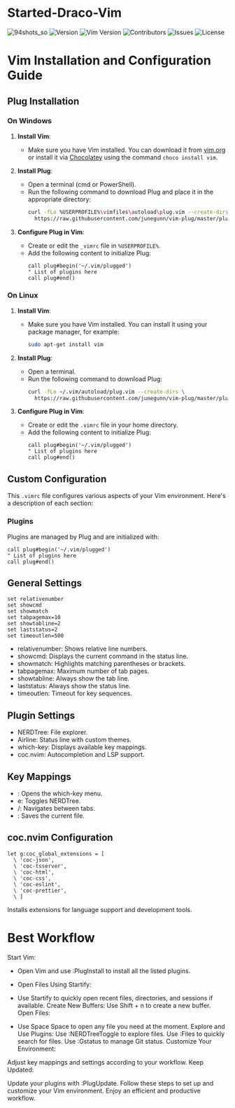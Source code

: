 # Started-Draco-Vim
![94shots_so](https://github.com/user-attachments/assets/238523dc-323f-4f7d-8cc5-d8cd28d92a6c)
![Version](https://img.shields.io/badge/version-1.0.0-blue)
![Vim Version](https://img.shields.io/badge/vim-%3E%3D8.2-green)
![Contributors](https://img.shields.io/badge/contributors-vicenteroa-orange)
![Issues](https://img.shields.io/github/issues/vicenteroa/Started-Draco-Vim)
![License](https://img.shields.io/github/license/vicenteroa/Started-Draco-Vim)
# Vim Installation and Configuration Guide

## Plug Installation

### On Windows

1. **Install Vim**:
   - Make sure you have Vim installed. You can download it from [vim.org](https://www.vim.org/download.php) or install it via [Chocolatey](https://chocolatey.org/) using the command `choco install vim`.

2. **Install Plug**:
   - Open a terminal (cmd or PowerShell).
   - Run the following command to download Plug and place it in the appropriate directory:
     ```sh
     curl -fLo %USERPROFILE%\vimfiles\autoload\plug.vim --create-dirs \
       https://raw.githubusercontent.com/junegunn/vim-plug/master/plug.vim
     ```

3. **Configure Plug in Vim**:
   - Create or edit the `_vimrc` file in `%USERPROFILE%`.
   - Add the following content to initialize Plug:
     ```vim
     call plug#begin('~/.vim/plugged')
     " List of plugins here
     call plug#end()
     ```

### On Linux

1. **Install Vim**:
   - Make sure you have Vim installed. You can install it using your package manager, for example:
     ```sh
     sudo apt-get install vim
     ```

2. **Install Plug**:
   - Open a terminal.
   - Run the following command to download Plug:
     ```sh
     curl -fLo ~/.vim/autoload/plug.vim --create-dirs \
       https://raw.githubusercontent.com/junegunn/vim-plug/master/plug.vim
     ```

3. **Configure Plug in Vim**:
   - Create or edit the `.vimrc` file in your home directory.
   - Add the following content to initialize Plug:
     ```vim
     call plug#begin('~/.vim/plugged')
     " List of plugins here
     call plug#end()
     ```

## Custom Configuration

This `.vimrc` file configures various aspects of your Vim environment. Here's a description of each section:

### Plugins

Plugins are managed by Plug and are initialized with:
```vim
call plug#begin('~/.vim/plugged')
" List of plugins here
call plug#end()
```


## General Settings

```vim
set relativenumber
set showcmd
set showmatch
set tabpagemax=10
set showtabline=2
set laststatus=2
set timeoutlen=500
```
- relativenumber: Shows relative line numbers.
- showcmd: Displays the current command in the status line.
- showmatch: Highlights matching parentheses or brackets.
- tabpagemax: Maximum number of tab pages.
- showtabline: Always show the tab line.
- laststatus: Always show the status line.
- timeoutlen: Timeout for key sequences.
## Plugin Settings
- NERDTree: File explorer.
- Airline: Status line with custom themes.
- which-key: Displays available key mappings.
- coc.nvim: Autocompletion and LSP support.
## Key Mappings
- <Leader><Space>: Opens the which-key menu.
- <Space>e: Toggles NERDTree.
- <S-H>/<S-L>: Navigates between tabs.
- <C-s>: Saves the current file.

## coc.nvim Configuration
```vim
let g:coc_global_extensions = [
  \ 'coc-json',
  \ 'coc-tsserver',
  \ 'coc-html',
  \ 'coc-css',
  \ 'coc-eslint',
  \ 'coc-prettier',
  \ ]
```
Installs extensions for language support and development tools.

# Best Workflow
Start Vim:

- Open Vim and use :PlugInstall to install all the listed plugins.
- Open Files Using Startify:

- Use Startify to quickly open recent files, directories, and sessions if available.
Create New Buffers:
Use Shift + n to create a new buffer.
Open Files:

- Use Space Space to open any file you need at the moment.
Explore and Use Plugins:
Use :NERDTreeToggle to explore files.
Use :Files to quickly search for files.
Use :Gstatus to manage Git status.
Customize Your Environment:

Adjust key mappings and settings according to your workflow.
Keep Updated:

Update your plugins with :PlugUpdate.
Follow these steps to set up and customize your Vim environment. Enjoy an efficient and productive workflow.
